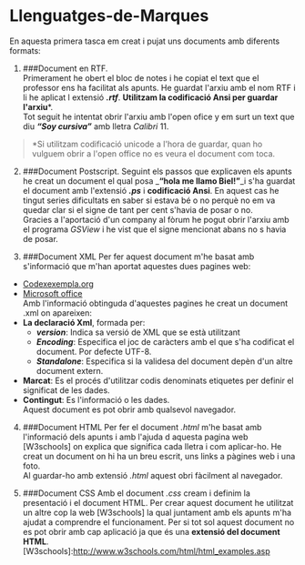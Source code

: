 # Llenguatges-de-Marques
En aquesta primera tasca em creat i pujat uns documents amb diferents formats:

1. ###Document en RTF.  
Primerament he obert el bloc de notes i he copiat el text que el professor ens ha facilitat als apunts. He guardat l'arxiu amb el nom RTF  i li he aplicat l extensió _**.rtf**_. **Utilitzam la codificació Ansi per guardar l'arxiu***.  
 Tot seguit he intentat obrir l'arxiu amb l'open ofice y em surt un text que diu _**“Soy cursiva”**_ amb lletra _Calibri_ 11.  
> *Si utilitzam codificació unicode a l'hora de guardar, quan ho vulguem obrir a l'open office no es veura el document com toca.

2. ###Document Postscript.
Seguint els passos que explicaven els apunts he creat un document el qual posa _**“hola me llamo Biel!”**_i s'ha guardat el document amb l'extensió _**.ps**_ i **codificació Ansi**. 
En aquest cas he tingut series dificultats en saber si estava bé o no perquè no em va quedar clar si el signe de tant per cent s'havia de posar o no.  
Gracies a l'aportació d'un company al fòrum he pogut obrir l'arxiu amb el programa _GSView_ i he vist que el signe mencionat abans no s havia de posar.

3. ###Document XML
Per fer aquest document m'he basat amb s'informació que m'han aportat aquestes dues pagines web:
 * [Codexexempla.org](http://www.codexexempla.org/curso/curso_1_1.php)
 * [Microsoft office](https://support.office.com/es-es/article/XML-para-principiantes-a87d234d-4c2e-4409-9cbc-45e4eb857d44)  
Amb l'informació obtinguda d'aquestes pagines he creat un document .xml on apareixen:  
  * **La declaració Xml**, formada per:   
    * **_version_**: Indica sa versió de XML que se està utilitzant
    * **_Encoding_**: Especifica el joc de caràcters amb el que s'ha codificat el document. Por defecte  UTF-8.
    * **_Standalone_**: Especifica si la validesa del document depèn d'un altre document extern.   
  * **Marcat**: Es el procés d'utilitzar codis denominats etiquetes per definir el significat de les dades.  
  * **Contingut**: Es l'informació o les dades.  
Aquest document es pot obrir amb qualsevol navegador. 

4. ###Document HTML 
Per fer el document _.html_ m'he basat amb l'informació dels apunts i amb l'ajuda d aquesta pagina web [W3schools] on explica que significa cada lletra i com aplicar-ho.
He creat un document on hi ha un breu escrit, uns links a pàgines web i una foto.  
Al guardar-ho amb extensió _.html_ aquest obri fàcilment al navegador.

5. ###Document CSS
Amb el document _.css_ cream i definim la presentació i el document HTML. Per crear aquest document he utilitzat un altre cop la web [W3schools] la qual juntament amb els apunts m'ha ajudat a comprendre el funcionament.
Per si tot sol aquest document no es pot obrir amb cap aplicació ja que és una **extensió del document HTML**.
[W3schools]:http://www.w3schools.com/html/html_examples.asp
